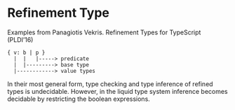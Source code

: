 # Refinement Type

Examples from Panagiotis Vekris. Refinement Types for TypeScript (PLDI’16)

```
{ v: b | p }
  |  |   |-----> predicate 
  |  |---------> base type
  |------------> value types

```

In their most general form, type checking and type inference of refined types is undecidable. 
However, in the liquid type system inference becomes decidable by restricting the boolean expressions. 
